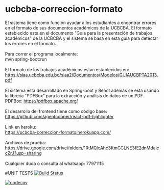 # ucbcba-correccion-formato

El sistema tiene como función ayudar a los estudiantes a encontrar errores en el formato de sus documentos académicos de la UCBCBA. El formato establecido esta en el documento "Guía para la presentación de trabajos académicos"
de la UCBCBA y el sistema se basa en esta guía para detectar los errores en el formato.<br>
<br>
Para correr el programa localmente:<br> mvn spring-boot:run
<br><br>
El formato de los trabajos académicos estan establecidos en: https://siaa.ucbcba.edu.bo/siaa2/Documentos/Modelos/GUIAUCBPTA2013.pdf
<br><br>
El sistema esta desarrollado en Spring-boot y React además se esta usando la librería "PDFBox" para la extracción y análisis de datos de un PDF.
<br>
PDFBox: https://pdfbox.apache.org/
<br><br>
El desarrollo del frontend tiene como código base: <br> https://github.com/agentcooper/react-pdf-highlighter
<br><br>
Link en heroku: <br> https://ucbcba-correccion-formato.herokuapp.com/
<br><br>
Archivos de prueba: <br> https://drive.google.com/drive/folders/1RtMQlcAhc3KmGGLNE3fE2dnMdaiccZrJ?usp=sharing
<br><br>
Cualquier duda o consulta al whatsapp: 77971115

#UNIT TESTS
[![Build Status](https://travis-ci.org/JpRod96/UnitTestUcbFormato.svg?branch=master)](https://travis-ci.org/JpRod96/UnitTestUcbFormato)

[![codecov](https://codecov.io/gh/JpRod96/UnitTestUcbFormato/commit/3b47063a46f652f7066fc79833d783d201478c3f/graphs/sunburst.svg)](https://codecov.io/gh/JpRod96/UnitTestUcbFormato)
